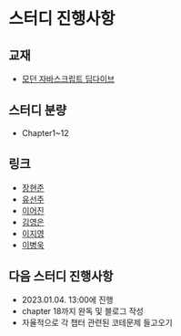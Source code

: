 # 스터디 진행사항

## 교재
- [모던 자바스크립트 딥다이브](https://www.aladin.co.kr/shop/wproduct.aspx?ItemId=251552545)

## 스터디 분량
- Chapter1~12

## 링크
- [장현준](/20221228/%EC%9E%A5%ED%98%84%EC%A4%80.md)
- [유선주](/20221228/%EC%9C%A0%EC%84%A0%EC%A3%BC.md)
- [이어진](/20221228/%EC%9D%B4%EC%96%B4%EC%A7%84.md)
- [김영은](/20221228/%EA%B9%80%EC%98%81%EC%9D%80.md)
- [이지영](/20221228/%EC%9D%B4%EC%A7%80%EC%98%81.md)
- [이병욱](/20221228/%EC%9D%B4%EB%B3%91%EC%9A%B1.md)

## 다음 스터디 진행사항
- 2023.01.04. 13:00에 진행
- chapter 18까지 완독 및 블로그 작성
- 자율적으로 각 챕터 관련된 코테문제 들고오기
